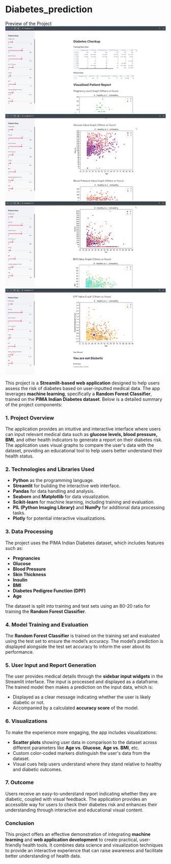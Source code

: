 # Diabetes_prediction
Preview of the Project
![](images/1.PNG)
![](images/2.PNG)
![](images/3.PNG)
![](images/4.PNG)

This project is a **Streamlit-based web application** designed to help users assess the risk of diabetes based on user-inputted medical data. The app leverages **machine learning**, specifically a **Random Forest Classifier**, trained on the **PIMA Indian Diabetes dataset**. Below is a detailed summary of the project components:

### 1. **Project Overview**
The application provides an intuitive and interactive interface where users can input relevant medical data such as **glucose levels, blood pressure, BMI**, and other health indicators to generate a report on their diabetes risk. The application uses visual graphs to compare the user's data with the dataset, providing an educational tool to help users better understand their health status.

### 2. **Technologies and Libraries Used**
- **Python** as the programming language.
- **Streamlit** for building the interactive web interface.
- **Pandas** for data handling and analysis.
- **Seaborn** and **Matplotlib** for data visualization.
- **Scikit-learn** for machine learning, including training and evaluation.
- **PIL (Python Imaging Library)** and **NumPy** for additional data processing tasks.
- **Plotly** for potential interactive visualizations.

### 3. **Data Processing**
The project uses the PIMA Indian Diabetes dataset, which includes features such as:
- **Pregnancies**
- **Glucose**
- **Blood Pressure**
- **Skin Thickness**
- **Insulin**
- **BMI**
- **Diabetes Pedigree Function (DPF)**
- **Age**

The dataset is split into training and test sets using an 80-20 ratio for training the **Random Forest Classifier**.

### 4. **Model Training and Evaluation**
The **Random Forest Classifier** is trained on the training set and evaluated using the test set to ensure the model’s accuracy. The model’s prediction is displayed alongside the test set accuracy to inform the user about its performance.

### 5. **User Input and Report Generation**
The user provides medical details through the **sidebar input widgets** in the Streamlit interface. The input is processed and displayed as a dataframe. The trained model then makes a prediction on the input data, which is:
- Displayed as a clear message indicating whether the user is likely diabetic or not.
- Accompanied by a calculated **accuracy score** of the model.

### 6. **Visualizations**
To make the experience more engaging, the app includes visualizations:
- **Scatter plots** showing user data in comparison to the dataset across different parameters like **Age vs. Glucose**, **Age vs. BMI**, etc.
- Custom color-coded markers distinguish the user's data from the dataset.
- Visual cues help users understand where they stand relative to healthy and diabetic outcomes.

### 7. **Outcome**
Users receive an easy-to-understand report indicating whether they are diabetic, coupled with visual feedback. The application provides an accessible way for users to check their diabetes risk and enhances their understanding through interactive and educational visual content.

### **Conclusion**
This project offers an effective demonstration of integrating **machine learning** and **web application development** to create practical, user-friendly health tools. It combines data science and visualization techniques to provide an interactive experience that can raise awareness and facilitate better understanding of health data.
